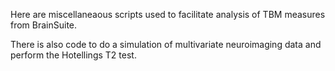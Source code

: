Here are miscellaneaous scripts used to facilitate analysis of TBM measures from BrainSuite. 

There is also code to do a simulation of multivariate neuroimaging data and perform the Hotellings T2 test. 

